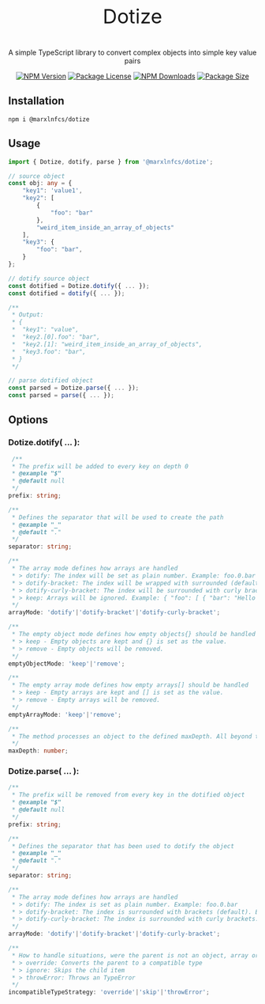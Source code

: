 <p align="center" style="font-size: 40px;">Dotize</p>

<p align="center">A simple TypeScript library to convert complex objects into simple key value pairs</p>
<p align="center">
    <a href="https://www.npmjs.com/package/@marxlnfcs/dotize" target="_blank"><img src="https://img.shields.io/npm/v/@marxlnfcs/dotize.svg" alt="NPM Version" /></a>
    <a href="https://www.npmjs.com/package/@marxlnfcs/dotize" target="_blank"><img src="https://img.shields.io/npm/l/@marxlnfcs/dotize.svg" alt="Package License" /></a>
    <a href="https://www.npmjs.com/package/@marxlnfcs/dotize" target="_blank"><img src="https://img.shields.io/npm/dm/@marxlnfcs/dotize.svg" alt="NPM Downloads" /></a>
    <a href="https://www.npmjs.com/package/@marxlnfcs/dotize" target="_blank"><img src="https://img.shields.io/bundlephobia/min/@marxlnfcs/dotize?label=size" alt="Package Size" /></a>
</p>

## Installation
```
npm i @marxlnfcs/dotize
```

## Usage
```typescript
import { Dotize, dotify, parse } from '@marxlnfcs/dotize';

// source object
const obj: any = {
    "key1": 'value1',
    "key2": [
        {
            "foo": "bar"
        },
        "weird_item_inside_an_array_of_objects"
    ],
    "key3": {
        "foo": "bar",
    }
};

// dotify source object
const dotified = Dotize.dotify({ ... });
const dotified = dotify({ ... });

/**
 * Output:
 * {
 *  "key1": "value",
 *  "key2.[0].foo": "bar",
 *  "key2.[1]: "weird_item_inside_an_array_of_objects",
 *  "key3.foo": "bar",
 * }
 */

// parse dotified object
const parsed = Dotize.parse({ ... });
const parsed = parse({ ... });

```

## Options
### Dotize.dotify( ... ):
```typescript
 /**
 * The prefix will be added to every key on depth 0
 * @example "$"
 * @default null
 */
prefix: string;

/**
 * Defines the separator that will be used to create the path
 * @example "_"
 * @default "."
 */
separator: string;

/**
 * The array mode defines how arrays are handled
 * > dotify: The index will be set as plain number. Example: foo.0.bar
 * > dotify-bracket: The index will be wrapped with surrounded (default). Example: "foo.[0].bar"
 * > dotify-curly-bracket: The index will be surrounded with curly brackets. Example: "foo.{0}.bar"
 * > keep: Arrays will be ignored. Example: { "foo": [ { "bar": "Hello World!" } ] }
 */
arrayMode: 'dotify'|'dotify-bracket'|'dotify-curly-bracket';

/**
 * The empty object mode defines how empty objects{} should be handled
 * > keep - Empty objects are kept and {} is set as the value.
 * > remove - Empty objects will be removed.
 */
emptyObjectMode: 'keep'|'remove';

/**
 * The empty array mode defines how empty arrays[] should be handled
 * > keep - Empty arrays are kept and [] is set as the value.
 * > remove - Empty arrays will be removed.
 */
emptyArrayMode: 'keep'|'remove';

/**
 * The method processes an object to the defined maxDepth. All beyond the maxDepth gets added to the dotified object as a whole
 */
maxDepth: number;
```

### Dotize.parse( ... ):
```typescript
/**
 * The prefix will be removed from every key in the dotified object
 * @example "$"
 * @default null
 */
prefix: string;

/**
 * Defines the separator that has been used to dotify the object
 * @example "_"
 * @default "."
 */
separator: string;

/**
 * The array mode defines how arrays are handled
 * > dotify: The index is set as plain number. Example: foo.0.bar
 * > dotify-bracket: The index is surrounded with brackets (default). Example: "foo.[0].bar"
 * > dotify-curly-bracket: The index is surrounded with curly brackets. Example: "foo.{0}.bar"
 */
arrayMode: 'dotify'|'dotify-bracket'|'dotify-curly-bracket';

/**
 * How to handle situations, were the parent is not an object, array or the child is incompatible with the parent (E.g. parent: array, child: not an array item)
 * > override: Converts the parent to a compatible type
 * > ignore: Skips the child item
 * > throwError: Throws an TypeError
 */
incompatibleTypeStrategy: 'override'|'skip'|'throwError';
```